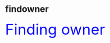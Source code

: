 # findowner

<html>
<head>
	<title>Lost and Found</title>
</head>
<body>
<font color="Blue" size="100">Finding owner</font>
</body>



</html>
